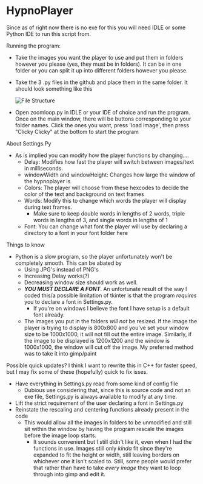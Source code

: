 # HypnoPlayer
Since as of right now there is no exe for this you will need IDLE or some Python IDE to run this script from.

Running the program:
- Take the images you want the player to use and put them in folders however you please (yes, they must be in folders). It can be in one folder or you can split it up into      different folders however you please.
  
- Take the 3 .py files in the github and place them in the same folder.
  It should look something like this 
  
  ![File Structure](https://i.imgur.com/WB06DEn.png)
  
- Open zoomloop.py in IDLE or your IDE of choice and run the program. Once on the main window, there will be buttons corresponding to your folder names. Click the ones you want, press 'load image', then press "Clicky Clicky" at the bottom to start the program
  
About Settings.Py
- As is implied you can modify how the player functions by changing....
  - Delay: Modifies how fast the player will switch between images/text in milliseconds.
  - windowWidth and windowHeight: Changes how large the window of the hypnoplayer is
  - Colors: The player will choose from these hexcodes to decide the color of the text and background on text frames
  - Words: Modify this to change which words the player will display during text frames.
    - Make sure to keep double words in lengths of 2 words, triple words in lengths of 3, and single words in lengths of 1
  - Font: You can change what font the player will use by declaring a directory to a font in your font folder here

Things to know
- Python is a slow program, so the player unfortunately won't be completely smooth. This can be abated by
  - Using JPG's instead of PNG's
  - Increasing Delay works(?)
  - Decreasing window size should work as well.
  - ***YOU MUST DECLARE A FONT***. An unfortunate result of the way I coded this/a possible limitation of tkinter is that the program *requires* you to declare a font in Settings.py.
    - If you're on windows I believe the font I have setup is a default font already.
  - The images you put in the folders *will not* be resized. If the image the player is trying to display is 800x800 and you've set your window size to be 1000x1000, it will not fill out the entire image. Similarly, if the image to be displayed is 1200x1200 and the window is 1000x1000, the window will cut off the image. My preferred method was to take it into gimp/paint 

Possible quick updates?
I think I want to rewrite this in C++ for faster speed, but I may fix some of these (hopefully) quick to fix isses.
- Have everything in Settings.py read from some kind of config file
  - Dubious use considering that, since this is source code and not an exe file, Settings.py is always available to modify at any time.
- Lift the strict requirement of the user declaring a font in Settings.py
- Reinstate the rescaling and centering functions already present in the code
  - This would allow all the images in folders to be unmodified and still sit within the window by having the program rescale the images before the image loop starts.
    - It sounds convenient but I still didn't like it, even when I had the functions in use. Images still only *kinda* fit since they're expanded to fit the height or width, still leaving borders on whichever one it isn't scaled to. Still, some people would prefer that rather than have to take *every image* they want to loop through into gimp and edit it.

